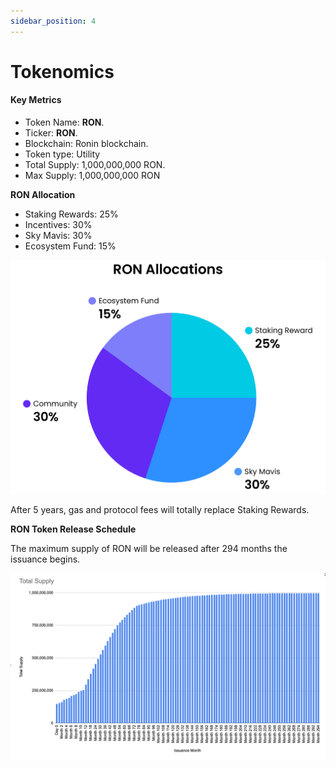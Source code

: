 ```yaml
---
sidebar_position: 4
---
```


# Tokenomics

#### Key Metrics <a href="#key_metrics_c98" id="key_metrics_c98"></a>

* Token Name: **RON**.
* Ticker: **RON**.
* Blockchain: Ronin blockchain.
* Token type: Utility
* Total Supply: 1,000,000,000 RON.
* Max Supply: 1,000,000,000 RON

**RON Allocation**

* Staking Rewards: 25%
* Incentives: 30%
* Sky Mavis: 30%
* Ecosystem Fund: 15%

![](<./image_3_1.png>)

After 5 years, gas and protocol fees will totally replace Staking Rewards.

**RON Token Release Schedule**

The maximum supply of RON will be released after 294 months the issuance begins.

![](<./image_2.png>)
